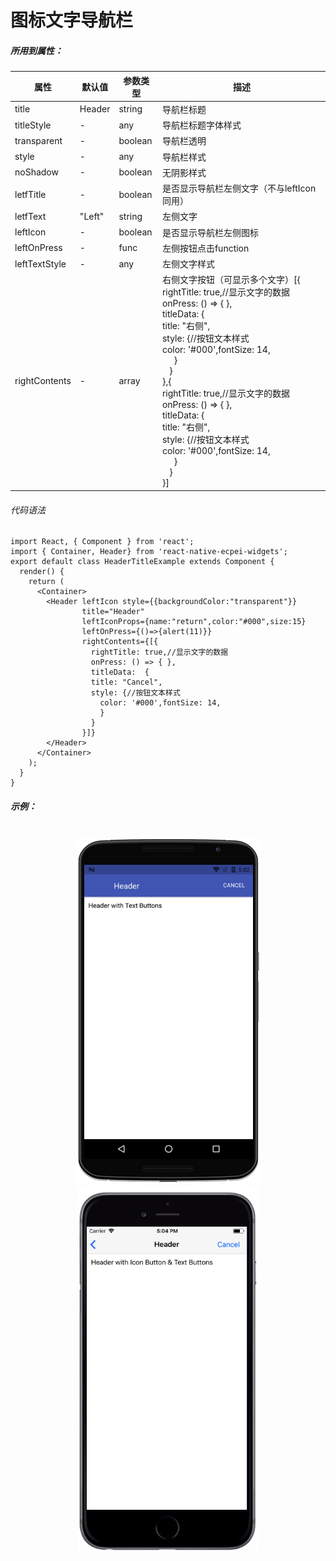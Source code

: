 # 图标文字导航栏

##### 所用到属性：
|属性|默认值|参数类型|描述|
|---|---|---|---|
|title|Header|string|导航栏标题|
|titleStyle|-|any|导航栏标题字体样式|
|transparent|-|boolean|导航栏透明|
|style|-|any|导航栏样式|
| noShadow |-|boolean|无阴影样式|
|letfTitle|-|boolean|是否显示导航栏左侧文字（不与leftIcon同用）|
|letfText|"Left"|string|左侧文字|
|leftIcon|-|boolean|是否显示导航栏左侧图标|
|leftOnPress|-|func|左侧按钮点击function|
|leftTextStyle|-|any|左侧文字样式|
|rightContents|-|array|右侧文字按钮（可显示多个文字）[{ <br />rightTitle: true,//显示文字的数据<br />onPress: () => { },<br /> titleData: {<br /> title: "右侧",<br /> style: {//按钮文本样式<br />color: '#000',fontSize: 14,<br />&nbsp;&nbsp;&nbsp;&nbsp; }<br />&nbsp;&nbsp; }<br />},{ <br />rightTitle: true,//显示文字的数据<br />onPress: () => { },<br /> titleData: {<br /> title: "右侧",<br /> style: {//按钮文本样式<br />color: '#000',fontSize: 14,<br />&nbsp;&nbsp;&nbsp;&nbsp; }<br />&nbsp;&nbsp; }<br />}]|



###### 代码语法

```
import React, { Component } from 'react';
import { Container, Header} from 'react-native-ecpei-widgets';
export default class HeaderTitleExample extends Component {
  render() {
    return (
      <Container>
        <Header leftIcon style={{backgroundColor:"transparent"}} 
                title="Header"
                leftIconProps={name:"return",color:"#000",size:15}
                leftOnPress={()=>{alert(11)}}
                rightContents={[{
                  rightTitle: true,//显示文字的数据
                  onPress: () => { },
                  titleData:  {
                  title: "Cancel",
                  style: {//按钮文本样式
                    color: '#000',fontSize: 14,
                    }
                  }                
                }]}
        </Header>
      </Container>
    );
  }
}
```

##### 示例：
<br />

<div align=center >
<img src="images/TextButton-android.png" />
<img src="images/IconText-ios.png" /> 
</div>